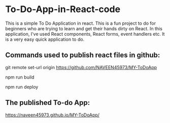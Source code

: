 # To-Do-App-in-React-code

This is a simple To Do Application in react. This is a fun project to do for beginners who are trying to learn and get their hands dirty on React. In this application, I've used React components, React forms, event handlers etc. It is a very easy quick application to do.

## Commands used to publish react files in github:

git remote set-url origin https://github.com/NAVEEN45973/MY-ToDoApp

npm run build

npm run deploy

## The published To-do App:
https://naveen45973.github.io/MY-ToDoApp/
